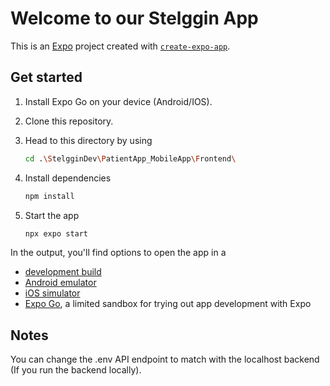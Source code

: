 
# Welcome to our Stelggin App

This is an [Expo](https://expo.dev) project created with [`create-expo-app`](https://www.npmjs.com/package/create-expo-app).


## Get started

1. Install Expo Go on your device (Android/IOS).
2. Clone this repository.
3. Head to this directory by using

   ```bash 
   cd .\StelgginDev\PatientApp_MobileApp\Frontend\
   ```
   
4. Install dependencies

   ```bash
   npm install
   ```

5. Start the app

   ```bash
   npx expo start
   ```

In the output, you'll find options to open the app in a

- [development build](https://docs.expo.dev/develop/development-builds/introduction/)
- [Android emulator](https://docs.expo.dev/workflow/android-studio-emulator/)
- [iOS simulator](https://docs.expo.dev/workflow/ios-simulator/)
- [Expo Go](https://expo.dev/go), a limited sandbox for trying out app development with Expo

## Notes
You can change the .env API endpoint to match with the localhost backend (If you run the backend locally).
